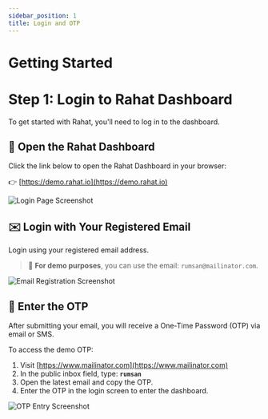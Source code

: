 ```yaml
---
sidebar_position: 1
title: Login and OTP
---
```



# Getting Started

# Step 1: Login to Rahat Dashboard

To get started with Rahat, you'll need to log in to the dashboard.

## 🔗 Open the Rahat Dashboard

Click the link below to open the Rahat Dashboard in your browser:

👉 [https://demo.rahat.io](https://demo.rahat.io)

![Login Page Screenshot](https://assets.rumsan.net/rahat/login-page.png)

## ✉️ Login with Your Registered Email

Login using your registered email address.

> 🧪 **For demo purposes**, you can use the email: `rumsan@mailinator.com`.

![Email Registration Screenshot](https://assets.rumsan.net/rahat/email-registration.png)

## 🔐 Enter the OTP

After submitting your email, you will receive a One-Time Password (OTP) via email or SMS.

To access the demo OTP:

1. Visit [https://www.mailinator.com](https://www.mailinator.com)
2. In the public inbox field, type: **`rumsan`**
3. Open the latest email and copy the OTP.
4. Enter the OTP in the login screen to enter the dashboard.

![OTP Entry Screenshot](https://assets.rumsan.net/rahat/otp.png)

